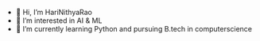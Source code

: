 - 👋 Hi, I’m HariNithyaRao
- 👀 I’m interested in AI & ML
- 🌱 I’m currently learning Python and pursuing B.tech in computerscience
